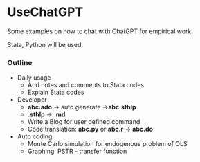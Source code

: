 # UseChatGPT
Some examples on how to chat with ChatGPT for empirical work. 

Stata, Python will be used.


### Outline
- Daily usage
  - Add notes and comments to Stata codes
  - Explain Stata codes
- Developer
  - **abc.ado** &rarr; auto generate &rarr;**abc.sthlp**
  - **.sthlp** &rarr; **.md**
  - Write a Blog for user defined command
  - Code translation: **abc.py** or **abc.r** &rarr; **abc.do** 
- Auto coding
  - Monte Carlo simulation for endogenous problem of OLS
  - Graphing: PSTR - transfer function

